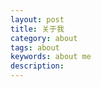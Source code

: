 ```yaml
---
layout: post
title: 关于我
category: about
tags: about
keywords: about me
description:
---
```

<!--
来自大连理工大学的一枚研究僧，号称追求精致的生活，同时喜欢做一些成人之美的事。

<hr style="border : 1px dashed #d9d9d9;" />

### Social

- 个人邮箱 [@damon@zhenchen.me](mailto:damon@zhenchen.me)
- 新浪微博 [@DUT_陈振](http://weibo.com/markchentl)
- Github [@zhenchentl](https://github.com/zhenchentl)

<hr style="border : 1px dashed #d9d9d9;" />

### Works

- beannote [@www.beannote.com](http://www.beannote.com)
- 每日一语 [@小米应用商店](http://app.mi.com/detail/61735)
- 镜子 [@小米应用商店](http://app.mi.com/detail/82085)

<hr style="border : 1px dashed #d9d9d9;" />

### Resume

- 个人简历 [@中文](/DamonChenResumeFull.pdf)

<hr style="border : 1px dashed #d9d9d9;" />

### Links

- [Lisa](http://www.ruxia.me)
- [Lisa & Damon](http://www.zhenchen.me/520/Love.html)

<hr style="border : 1px dashed #d9d9d9;" />

### Publications

- **Zhen Chen**, Feng Xia, Huizhen Jiang, Haifeng Liu, Jun Zhang. AVER: Random Walk Based Academic Venue Recommendation. The 24rd International World Wide Web Conference (WWW), Companion Volume, Florence, Italy, May 18-22, 2015. DOI:10.1145/2740908.2741738

- Feng Xia, **Zhen Chen**, Wei Wang, Jing Li, Laurence T. Yang. MVCWalker: Random Walk Based Most Valuable Collaborators Recommendation Exploiting Academic Factors, IEEE Transactions on Emerging Topics in Computing, 2(3): 364-375, 2014; [DOI:10.1109/TETC.2014.2356505](http://ieeexplore.ieee.org/xpl/articleDetails.jsp?arnumber=6894550)

- Jing Li, Feng Xia, Wei Wang, **Zhen Chen**, Nana Yaw Asabere and Huizhen Jiang. ACRec: A Co-authorship based Random Walk Model for Academic Collaboration Recommendation, The 23rd International World Wide Web Conference (WWW), Companion Volume, Seoul, Korea, April 7-11, 2014.[DOI:10.1145/2567948.2579034](http://dl.acm.org/citation.cfm?id=2579034)

- Feng Xia, Nana Yaw Asabere, Haifeng Liu, **Zhen Chen**, and Wei Wang. Socially-Aware Conference Participant Recommendation with Personality Traits, IEEE Systems Journal, 2014. [DOI: 10.1109/JSYST.2014.2342375](http://ieeexplore.ieee.org/xpl/articleDetails.jsp?arnumber=6877610)

- **Zhen Chen**, Feng Xia, Rui Cheng, Jialiang Kang, Cui Li. OnCampus: A Mobile Personal Assistant for College Students, Proceedings of the 20th International Conference on Computers in Education (ICCE), Singapore, November 2012.[PDF](http://140.115.135.84/uploaded/filemanager/3aef1c0b-aa72-4cc4-9642-48ce099ac485.pdf#page=29)

- Sheng Zhao, Feng Xia, **Zhen Chen**, Zhen Li and Jianhua Ma. MobiMsg: A Resource-Efficient Location-Based Mobile Instant Messaging System, The 2nd International Conference on Social Computing and its Applications (SCA), 1-3 Nov 2012, Xiangtan, China.[DOI:10.1109/CGC.2012.16](http://ieeexplore.ieee.org/xpls/abs_all.jsp?arnumber=6382858) -->

